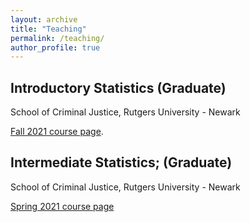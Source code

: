 ```yaml
---
layout: archive
title: "Teaching"
permalink: /teaching/
author_profile: true
---
```


## Introductory Statistics (Graduate)
School of Criminal Justice, Rutgers University - Newark 

[Fall 2021 course page](https://f-edwards.github.io/intro_stats/). 

## Intermediate Statistics; (Graduate)
School of Criminal Justice, Rutgers University - Newark

[Spring 2021 course page](https://f-edwards.github.io/intermediate_stats/)